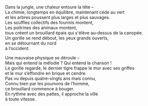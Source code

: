 Dans la jungle, une chaleur entoure la tête –\
La chimie, longtemps en équilibre, maintenant céde au vert\
et les arbres poussent plus larges et plus sauvages.\
Les souffles collectifs des fourmis montent,\
Les poitrines des animaux montent,\
tous créent un brouillard épais qui s'élève au-dessus de la canopée.\
Un gorille se rend débout, les yeux grands ouverts,\
en se détournant du nord\
à l’occident.

Une mauvaise physique se déroule –\
Mais qui entend la mélodie ? Qui entend la chanson !\
Le gorille regarde, le dernier tigre frappe le mur avec ses griffes\
et le mur s’effondre en brique et cendre.\
Pas vu depuis quatre-vingts ans mais connu,\
Connu bien par les poumons de l’homme,\
ce brouillard commence à bouger.\
En rythme avec des pattes, il approche la ville\
à toute vitesse.